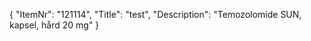 {
  "ItemNr": "121114",
  "Title": "test",
  "Description": "Temozolomide SUN, kapsel, hård 20 mg"
}